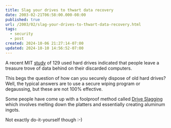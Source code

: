 ```yaml
---
title: Slag your drives to thwart data recovery
date: 2003-02-21T06:58:00.000-08:00
published: true
url: /2003/02/slag-your-drives-to-thwart-data-recovery.html
tags:
  - security
  - post
created: 2024-10-06 21:27:14-07:00
updated: 2024-10-10 14:56:52-07:00
---
```


A recent MIT [study](http://web.mit.edu/newsoffice/nr/2003/diskdrives.html) of 129 used hard drives indicated that people leave a treasure trove of data behind on their discarded computers.  
  
This begs the question of how can you securely dispose of old hard drives? Well, the typical answers are to use a secure wiping program or degaussing, but these are not 100% effective.  
  
Some people have come up with a foolproof method called [Drive Slagging](http://driveslag.eecue.com/articles/index.php?artid=1 "Drive Slagging") which involves melting down the platters and essentially creating aluminum ingots.  
  
Not exactly do-it-yourself though :-)